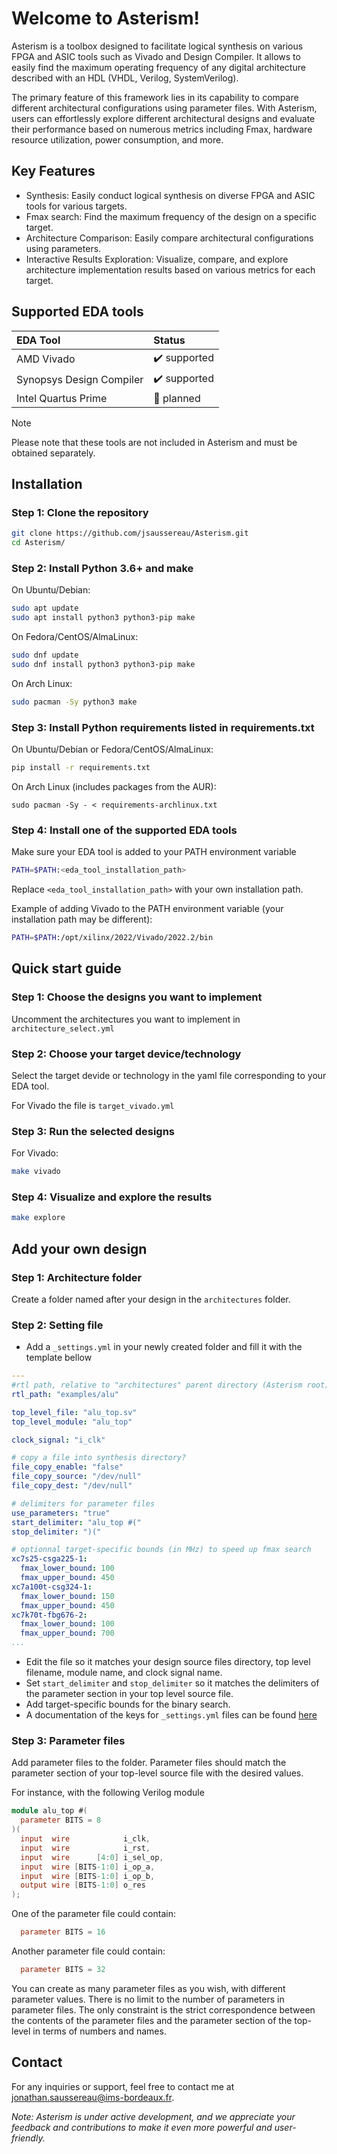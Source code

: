 # Welcome to Asterism!

Asterism is a toolbox designed to facilitate logical synthesis on various FPGA and ASIC tools such as Vivado and Design Compiler. 
It allows to easily find the maximum operating frequency of any digital architecture described with an HDL (VHDL, Verilog, SystemVerilog).

The primary feature of this framework lies in its capability to compare different architectural configurations using parameter files. 
With Asterism, users can effortlessly explore different architectural designs and evaluate their performance based on numerous metrics including Fmax, hardware resource utilization, power consumption, and more.

## Key Features

- Synthesis: Easily conduct logical synthesis on diverse FPGA and ASIC tools for various targets.
- Fmax search: Find the maximum frequency of the design on a specific target.
- Architecture Comparison: Easily compare architectural configurations using parameters.
- Interactive Results Exploration: Visualize, compare, and explore architecture implementation results based on various metrics for each target.

## Supported EDA tools

| EDA Tool                 | Status              |
| :----------------------- | :------------------ |
| AMD Vivado               | ✔️ supported        |
| Synopsys Design Compiler | ✔️ supported        |
| Intel Quartus Prime      | 📅 planned          |

> [!NOTE]
> Please note that these tools are not included in Asterism and must be obtained separately.

## Installation

### Step 1: Clone the repository
```bash
git clone https://github.com/jsaussereau/Asterism.git
cd Asterism/
```
### Step 2: Install Python 3.6+ and make
On Ubuntu/Debian:
```bash
sudo apt update
sudo apt install python3 python3-pip make
```
On Fedora/CentOS/AlmaLinux:
```bash
sudo dnf update
sudo dnf install python3 python3-pip make
```
On Arch Linux:
```bash
sudo pacman -Sy python3 make
```
### Step 3: Install Python requirements listed in requirements.txt
On Ubuntu/Debian or Fedora/CentOS/AlmaLinux:
```bash
pip install -r requirements.txt
```
On Arch Linux (includes packages from the AUR):
```
sudo pacman -Sy - < requirements-archlinux.txt
```

### Step 4: Install one of the supported EDA tools 
Make sure your EDA tool is added to your PATH environment variable
```bash
PATH=$PATH:<eda_tool_installation_path>
```
Replace `<eda_tool_installation_path>` with your own installation path. 

Example of adding Vivado to the PATH environment variable (your installation path may be different):
```bash
PATH=$PATH:/opt/xilinx/2022/Vivado/2022.2/bin
```
## Quick start guide

### Step 1: Choose the designs you want to implement
Uncomment the architectures you want to implement in `architecture_select.yml`

### Step 2: Choose your target device/technology
Select the target devide or technology in the yaml file corresponding to your EDA tool.

For Vivado the file is `target_vivado.yml`

### Step 3: Run the selected designs
For Vivado: 
```bash
make vivado
```
### Step 4: Visualize and explore the results
```bash
make explore
```

## Add your own design

### Step 1: Architecture folder
Create a folder named after your design in the `architectures` folder.

### Step 2: Setting file
- Add a `_settings.yml` in your newly created folder and fill it with the template bellow
```yaml
---
#rtl path, relative to "architectures" parent directory (Asterism root), not this directory
rtl_path: "examples/alu"

top_level_file: "alu_top.sv"
top_level_module: "alu_top"

clock_signal: "i_clk"

# copy a file into synthesis directory?
file_copy_enable: "false"
file_copy_source: "/dev/null"
file_copy_dest: "/dev/null"

# delimiters for parameter files
use_parameters: "true"
start_delimiter: "alu_top #("
stop_delimiter: ")("

# optionnal target-specific bounds (in MHz) to speed up fmax search
xc7s25-csga225-1:
  fmax_lower_bound: 100
  fmax_upper_bound: 450
xc7a100t-csg324-1:
  fmax_lower_bound: 150
  fmax_upper_bound: 450
xc7k70t-fbg676-2:
  fmax_lower_bound: 100
  fmax_upper_bound: 700
...
```
- Edit the file so it matches your design source files directory, top level filename, module name, and clock signal name.
- Set `start_delimiter` and `stop_delimiter` so it matches the delimiters of the parameter section in your top level source file.
- Add target-specific bounds for the binary search.
- A documentation of the keys for `_settings.yml` files can be found [here](https://github.com/jsaussereau/Asterism/tree/main/documentation#architecture-settings)

### Step 3: Parameter files
Add parameter files to the folder.
Parameter files should match the parameter section of your top-level source file with the desired values.

For instance, with the following Verilog module
```verilog
module alu_top #(
  parameter BITS = 8
)(
  input  wire            i_clk,
  input  wire            i_rst,
  input  wire      [4:0] i_sel_op,
  input  wire [BITS-1:0] i_op_a,
  input  wire [BITS-1:0] i_op_b,
  output wire [BITS-1:0] o_res
);
```
One of the parameter file could contain:
```verilog
  parameter BITS = 16
```
Another parameter file could contain:
```verilog
  parameter BITS = 32
```
You can create as many parameter files as you wish, with different parameter values.
There is no limit to the number of parameters in parameter files.
The only constraint is the strict correspondence between the contents of the parameter files and the parameter section of the top-level in terms of numbers and names.

## Contact

For any inquiries or support, feel free to contact me at jonathan.saussereau@ims-bordeaux.fr.

*Note: Asterism is under active development, and we appreciate your feedback and contributions to make it even more powerful and user-friendly.*
